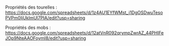 Propriétés des tourelles :
https://docs.google.com/spreadsheets/d/1z4AU1EYfWMst_j1DgOSDwuTesoPVPm0IjUkImUl7PIA/edit?usp=sharing

Propriétés des mobs :
https://docs.google.com/spreadsheets/d/12atVnR092qrympZwrAZ_44PHIFeJOp9NteAAOFoymI8/edit?usp=sharing